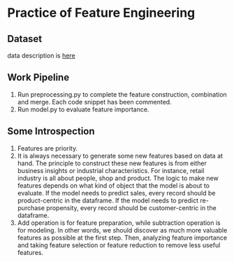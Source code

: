 # Practice of Feature Engineering

## Dataset

data description is [here](https://www.kaggle.com/c/competitive-data-science-predict-future-sales/data)

## Work Pipeline

1. Run preprocessing.py to complete the feature construction, combination and merge. Each code snippet has been commented.
2. Run model.py to evaluate feature importance.

## Some Introspection

1. Features are priority.
2. It is always necessary to generate some new features based on data at hand. The principle to construct these new features is from either business insights or industrial characteristics. For instance, retail industry is all about people, shop and product. The logic to make new features depends on what kind of object that the model is about to evaluate. If the model needs to predict sales, every record should be product-centric in the dataframe. If the model needs to predict re-purchase propensity, every record should be customer-centric in the dataframe.
3. Add operation is for feature preparation, while subtraction operation is for modeling. In other words, we should discover as much more valuable features as possible at the first step. Then, analyzing feature importance and taking feature selection or feature reduction to remove less useful features.
